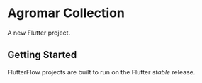 # Agromar Collection

A new Flutter project.

## Getting Started

FlutterFlow projects are built to run on the Flutter _stable_ release.
